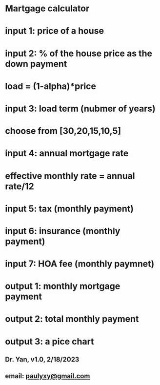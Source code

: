 # Martgage calculator 

# input 1: price of a house
# input 2: % of the house price as the down payment
#          load = (1-alpha)*price
# input 3: load term (nubmer of years)
#               choose from [30,20,15,10,5]
# input 4: annual mortgage rate
#          effective monthly rate = annual rate/12
# input 5: tax       (monthly payment)
# input 6: insurance (monthly payment)
# input 7: HOA fee   (monthly paymnet)

#    output 1: monthly mortgage payment
#    output 2: total monthly payment
#    output 3: a pice chart

##  Dr. Yan, v1.0, 2/18/2023
## 
##  email: paulyxy@gmail.com
